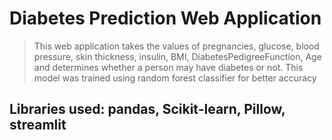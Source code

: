 # Diabetes Prediction Web Application
> This web application takes the values of pregnancies, glucose, blood pressure, skin thickness, insulin, BMI, DiabetesPedigreeFunction, Age and determines whether a person may have diabetes or not.
> This model was trained using random forest classifier for better accuracy

## Libraries used: pandas, Scikit-learn, Pillow, streamlit


